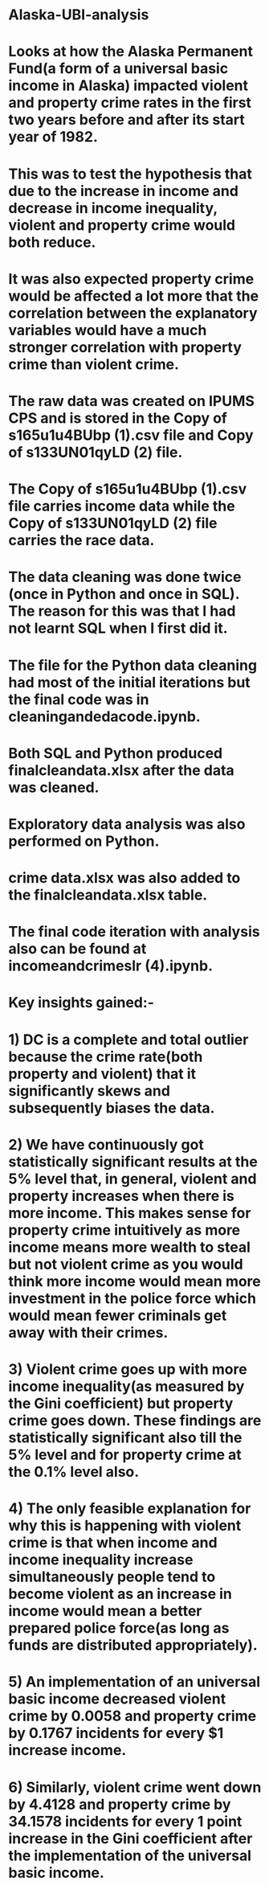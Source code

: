 # Alaska-UBI-analysis
# Looks at how the Alaska Permanent Fund(a form of a universal basic income in Alaska) impacted violent and property crime rates in the first two years before and after its start year of 1982. 
# This was to test the hypothesis that due to the increase in income and decrease in income inequality, violent and property crime would both reduce. 
# It was also expected property crime would be affected a lot more that the correlation between the explanatory variables would have a much stronger correlation with property crime than violent crime.
# The raw data was created on IPUMS CPS and is stored in the Copy of s165u1u4BUbp (1).csv file and Copy of s133UN01qyLD (2) file.
# The Copy of s165u1u4BUbp (1).csv file carries income data while the Copy of s133UN01qyLD (2) file carries the race data.
# The data cleaning was done twice (once in Python and once in SQL). The reason for this was that I had not learnt SQL when I first did it. 
# The file for the Python data cleaning had most of the initial iterations but the final code was in cleaningandedacode.ipynb.
# Both SQL and Python produced finalcleandata.xlsx after the data was cleaned.
# Exploratory data analysis was also performed on Python.
# crime data.xlsx was also added to the finalcleandata.xlsx table.
# The final code iteration with analysis also can be found at incomeandcrimeslr (4).ipynb.
# Key insights gained:-
# 1) DC is a complete and total outlier because the crime rate(both property and violent) that it significantly skews and subsequently biases the data.
# 2) We have continuously got statistically significant results at the 5% level that, in general, violent and property increases when there is more income. This makes sense for property crime intuitively as more income means more wealth to steal but not violent crime as you would think more income would mean more investment in the police force which would mean fewer criminals get away with their crimes.
# 3) Violent crime goes up with more income inequality(as measured by the Gini coefficient) but property crime goes down. These findings are statistically significant also till the 5% level and for property crime at the 0.1% level also. 
# 4) The only feasible explanation for why this is happening with violent crime is that when income and income inequality increase simultaneously people tend to become violent as an increase in income would mean a better prepared police force(as long as funds are distributed appropriately). 
# 5) An implementation of an universal basic income decreased violent crime by 0.0058 and property crime by 0.1767 incidents for every $1 increase income. 
# 6) Similarly, violent crime went down by 4.4128 and property crime by 34.1578 incidents for every 1 point increase in the Gini coefficient after the implementation of the universal basic income.
